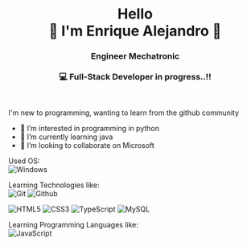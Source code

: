 <div align="center">
  <h1> Hello <br>
   👋  I'm Enrique Alejandro 👋 </h1>
  
</div>

<div align="center">
  <h3>
 Engineer Mechatronic <br> 
<br>
💻 Full-Stack Developer in progress..!!
  </h3>
  </div>
  
  <br>
  
  I'm new to programming, wanting to learn from the github community

- 👀 I’m interested in programming in python
- 🌱 I’m currently learning java
- 💞️ I’m looking to collaborate on Microsoft

Used OS: <br>
![Windows](https://img.shields.io/badge/Windows-0078D6?style=flat-square&logo=windows&logoColor=white)

Learning Technologies like: <br>
![Git](https://img.shields.io/badge/Git-E44C30?style=flat-square&logo=git&logoColor=white)
![Github](https://img.shields.io/badge/GitHub-100000?style=flat-square&logo=github&logoColor=white)

![HTML5](https://img.shields.io/badge/html5-%23E34F26.svg?style=flat-square&logo=html5&logoColor=white)
![CSS3](https://img.shields.io/badge/css3-%231572B6.svg?style=flat-square&logo=css3&logoColor=white)
![TypeScript](https://img.shields.io/badge/TypeScript-007ACC?style=flat-square&logo=typescript&logoColor=white)
![MySQL](https://img.shields.io/badge/-MySQL-005C84?style=flat-square&logo=mysql&logoColor=black)


Learning Programming Languages like: <br>
![JavaScript](https://img.shields.io/badge/JavaScript-323330?style=flat-square&logo=javascript&logoColor=F7DF1E)

<!-- ![Oracle](https://img.shields.io/badge/-Oracle-F80000?style=flat-square&logo=oracle&logoColor=black) -->
<!---
AlexHz01/AlexHz01 is a ✨ special ✨ repository because its `README.md` (this file) appears on your GitHub profile.
You can click the Preview link to take a look at your changes.
--->
